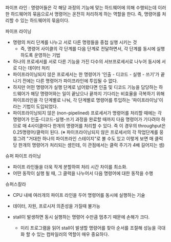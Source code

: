 파이프 라인 : 명령어들은 각 해당 과정의 기능에 맞는 하드웨어에 의해 수행되는데 이러한 하드웨어의 묶음으로서 명령어는 온전히 처리하게 하는 역할을 한다. 즉, 명령어를 처리할 수 있는 하드웨어의 묶음이다.

파이프 라이닝

- 명령의 처리 단계를 나누고 서로 다른 명령들을 중첩 실행 시키는 것
	- 즉, 명령어 사이클의 각 단계를 다음 단계로 전달하면서, 각 단계를 동시에 실행하도록 운영하는 기법
- 하나의 프로세서를 서로 다른 기능을 가진 다수의 서브프로세서로 나누어 동시에 서로 다는 데이터 처리
- 파이프라이닝되지 않은 프로세서는 한 명령어가 '인출 - 디코드 - 실행 - 쓰기'가 끝나기 전에는 다른 명령어가 파이프라인에 투입될 수 없다.
- 하지만 어떤 명령어가 실행 단계로 넘어왔다면 인출 및 디코드 기능을 담당하는 하드웨어가 해당 명령어와는 일이 끝났으나 끝까지 기다리는 비효율을 극복하기 위해 파이프라인을 각 단계별로 나눠, 각 단계별로 명령어를 투입하는 '파이프라이닝'이라는 기법이 도입되었다.
- 파이프라이닝되지 않은 (non-pipelined) 프로세서가 명령어를 처리할 때에는
각 명령어가 인출-디코드-실행-쓰기 과정을 완료할 때까지 다음 명령어가 기다려야 하므로
매 4사이클마다 한개의 명령어를 처리할 수 있다. 즉 이 경우의 throughput은 0.25명령어/클럭이 된다.
(※ 파이프라이닝되지 않은 프로세서의 각 작업단계를 뭉뚱그려 "거대한 하나의 파이프라인 스테이지"로 볼 수도 있고
이렇게 보면 매 클럭당 한개의 명령어가 처리되는 셈인데, 이 관점에서는 클럭 주기가 4배 길어지는 셈)


슈퍼 파이프 라이닝
- 파이프 라인들을 더욱 작게 분할하여 처리 시간 차이를 최소화.
- 어떤 동작이 실행 될 때, 그 클럭을 나누어서 다음 명령어에 대한 동작을 수행

슈퍼스칼라

- CPU 내에 여러개의 파이프 라인을 두어 명령어를 동시에 실행하는 기술

- 데이터, 자원, 프로시저 의존성을 가질때 불가능

- stall이 발생하면 동시 실행하는 명령어 수만큼 멈추기 때문에 손해가 크다.
	- 미리 프로그램을 읽어 stall이 발생할 명령어를 찾아 순서를 조절해 성능을 극대화 할 수 있는 컴파일러의 역할이 매우 중요하다.

